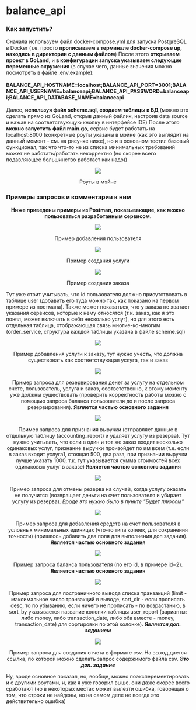 # balance_api
<h3>Как запустить?</h3>
<p>Сначала используем файл docker-compose.yml для запуска PostgreSQL в Docker (т.е. просто <b>прописываем в терминале docker-compose up, находясь в директории с данным файлом</b>)
После этого <b>открываем проект в GoLand</b>, и <b>в конфигурации запуска указываем следующие переменные окружения</b> (в случае чего, данные значения можно посмотреть в файле .env.example):
<br><br><b>BALANCE_API_HOSTNAME=localhost;BALANCE_API_PORT=3001;BALANCE_API_USERNAME=balanceapi;BALANCE_API_PASSWORD=balanceapi;BALANCE_API_DATABASE_NAME=balanceapi</b><br><br>
Далее, <b>используя файл scheme.sql, создаем таблицы в БД</b> (можно это сделать прямо из GoLand, открыв данный файлик, настроив data source и нажав на соответствующую кнопку в интерфейсе IDE)
После этого <b>можно запустить файл main.go</b>, сервис будет работать на localhost:8000 (конкретные роуты указаны в мэйне (как это выглядит на данный момент - см. на рисунке ниже), но я в основном тестил базовый функционал, так что что-то не из списка минимальных требований может не работать/работать некорректно (но скорее всего подавляющее большинство работает как надо))</p>
<p align=center><img src="https://user-images.githubusercontent.com/67076111/198839929-a61931fb-9551-40a0-8203-3bf812611a79.png"></p>
<p align=center>Роуты в мэйне</p>
<p></p>
<h3>Примеры запросов и комментарии к ним</h3>
<b align=center><p>Ниже приведены примеры из Postman, показывающие, как можно пользоваться разработанным сервисом.</p></b>
<p align=center><img src="https://user-images.githubusercontent.com/67076111/198809445-acff72ba-4b26-47b1-855e-dcef8f43ecb5.png"></p>
<p align=center>Пример добавления пользователя</p>
<p align=center><img src="https://user-images.githubusercontent.com/67076111/198808135-de46f6e6-9e35-4c1d-8c7d-8195fce22919.png"></p>
<p align=center>Пример создания услуги</p>
<p align=center><img src="https://user-images.githubusercontent.com/67076111/198810982-57fd4682-ca5a-4645-a9a7-f949957f5129.png"></p>
<p align=center>Пример создания заказа</p>
<p>Тут уже стоит учитывать, что id пользователя должно присутствовать в таблице user (добавить его туда можно так, как показано на первом примере из постмана). Также может показаться, что у заказа не хватает указания сервисов, которые к нему относятся (т.к. заказ, как я это понял, может включать в себя несколько услуг), но для этого есть отдельная таблица, отображающая связь многие-ко-многим (order_service, структура каждой таблицы указана в файле scheme.sql)</p>
<p align=center><img src="https://user-images.githubusercontent.com/67076111/198812892-20ac6c22-a7d3-4d2a-ac1e-5f0cec085fcd.png"></p>
<p align=center>Пример добавления услуги к заказу, тут нужно учесть, что должна существовать как соответствующая услуга, так и заказ</p>
<p align=center><img src="https://user-images.githubusercontent.com/67076111/198813072-380441f0-576c-4bf1-8192-60d806f58965.png"></p>
<p align=center>Пример запроса для резервирования денег за услугу на отдельном счете, пользователь, услуга и заказ, соответственно, к этому моменту уже должны существовать (проверить корректность работы можно с помощью запроса баланса пользователя до и после запроса резервирования). <b>Является частью основного задания</b></p>
<p align=center><img src="https://user-images.githubusercontent.com/67076111/198813214-5266aaa7-f464-48d8-aa4e-5d507ac8d99d.png"></p>
<p align=center>Пример запроса для признания выручки (отправляет данные в отдельную таблицу (accounting_report) и удаляет услугу из резерва). Тут нужно учитывать, что если в один и тот же заказ входит несколько одинаковых услуг, признание выручки произойдет по им всем (т.е. если в заказ входит услуга1, стоящая 500, два раза, при признании выручки лучше указать 1000, т.к. тут указывается сумма стоимостей всех одинаковых услуг в заказе) <b>Является частью основного задания</b></p>
<p align=center><img src="https://user-images.githubusercontent.com/67076111/198813405-885b5dbe-e10c-4bd0-ae9e-e056135d80d3.png"></p>
<p align=center>Пример запроса для отмены резерва на случай, когда услугу оказать не получится (возвращает деньги на счет пользователя и убирает услугу из резерва). <i>Вроде это нужно было в пункте "Будет плюсом"</i></p>
<p align=center><img src="https://user-images.githubusercontent.com/67076111/198813557-40e3826f-7b55-4ab0-9c07-9e92c6100be7.png"></p>
<p align=center>Пример запроса для добавления средств на счет пользователя в условных минимальных единицах (что-то типа копеек, для сохранения точности) (пришлось добавить два поля для выполнения доп задания). <b>Является частью основного задания</b></p>
<p align=center><img src="https://user-images.githubusercontent.com/67076111/198813628-0febc369-45ec-4fc6-86ac-33939996e03e.png"></p>
<p align=center>Пример запроса баланса пользователя (по его id, в примере id=2). <b>Является частью основного задания</b></p>
<p align=center><img src="https://user-images.githubusercontent.com/67076111/198814637-844b0dc7-444c-4569-a73d-339f0bf6f536.png"></p>
<p align=center>Пример запроса для постраничного вывода списка транзакций (limit - максимальное число транзакций в выводе, sort_dir - если прописать desc, то по убыванию, если ничего не прописать - по возрастанию, в sort_by указывается название колонки таблицы user_report (варианты: либо money, либо transaction_date, либо оба вместе - money, transaction_date) для сортировки по этой колонке). <b><i>Является доп. заданием</i></b></p>
<p align=center><img src="https://user-images.githubusercontent.com/67076111/198838458-61ceb420-136e-429d-a680-43ef019d0999.png"></p>
<p align=center>Пример запроса для создания отчета в формате csv. На выход дается ссылка, по которой можно сделать запрос содержимого файла csv. <b><i>Это доп. задание</i></b></p>
<p>Ну, вроде основное показал, но, вообще, можно поэксперементировать и с другими роутами, и, как я уже говорил выше, они даже скорее всего сработают (но в некоторых местах может вылезти ошибка, говорящая о том, что строки не найдены, но на самом деле не всегда это действительно ошибка)</p>
